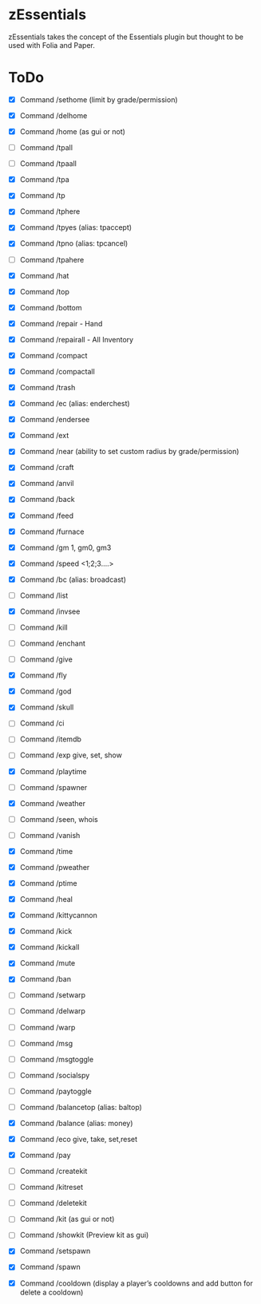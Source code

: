 # zEssentials

zEssentials takes the concept of the Essentials plugin but thought to be used with Folia and Paper.

# ToDo

- [x] Command /sethome <name> (limit by grade/permission)
- [x] Command /delhome <name>
- [x] Command /home (as gui or not)

- [ ] Command /tpall
- [ ] Command /tpaall
- [x] Command /tpa
- [x] Command /tp
- [x] Command /tphere
- [x] Command /tpyes (alias: tpaccept)
- [x] Command /tpno (alias: tpcancel)
- [ ] Command /tpahere

- [x] Command /hat
- [x] Command /top
- [x] Command /bottom
- [x] Command /repair - Hand
- [x] Command /repairall - All Inventory
- [x] Command /compact
- [x] Command /compactall
- [x] Command /trash
- [x] Command /ec (alias: enderchest)
- [x] Command /endersee
- [x] Command /ext
- [x] Command /near (ability to set custom radius by grade/permission)
- [x] Command /craft
- [x] Command /anvil
- [x] Command /back
- [x] Command /feed
- [x] Command /furnace

- [x] Command /gm 1, gm0, gm3
- [x] Command /speed <1;2;3….>
- [x] Command /bc (alias: broadcast)
- [ ] Command /list
- [x] Command /invsee
- [ ] Command /kill
- [ ] Command /enchant
- [ ] Command /give
- [x] Command /fly
- [x] Command /god
- [x] Command /skull
- [ ] Command /ci
- [ ] Command /itemdb
- [ ] Command /exp give, set, show
- [x] Command /playtime
- [ ] Command /spawner
- [x] Command /weather
- [ ] Command /seen, whois
- [ ] Command /vanish
- [x] Command /time
- [x] Command /pweather
- [x] Command /ptime
- [x] Command /heal
- [x] Command /kittycannon
- [x] Command /kick
- [x] Command /kickall
- [x] Command /mute
- [x] Command /ban

- [ ] Command /setwarp
- [ ] Command /delwarp
- [ ] Command /warp

- [ ] Command /msg
- [ ] Command /msgtoggle
- [ ] Command /socialspy

- [ ] Command /paytoggle
- [ ] Command /balancetop (alias: baltop)
- [x] Command /balance (alias: money)
- [x] Command /eco give, take, set,reset
- [x] Command /pay

- [ ] Command /createkit <name> <delay>
- [ ] Command /kitreset
- [ ] Command /deletekit
- [ ] Command /kit (as gui or not)
- [ ] Command /showkit <kit> (Preview kit as gui)

- [x] Command /setspawn
- [x] Command /spawn

- [x] Command /cooldown (display a player’s cooldowns and add button for delete a cooldown)
